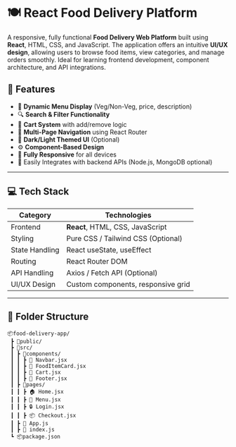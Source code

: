 # 🍽️ React Food Delivery Platform

A responsive, fully functional **Food Delivery Web Platform** built using **React**, HTML, CSS, and JavaScript. The application offers an intuitive **UI/UX design**, allowing users to browse food items, view categories, and manage orders smoothly. Ideal for learning frontend development, component architecture, and API integrations.

## 📌 Features

- 🍔 **Dynamic Menu Display** (Veg/Non-Veg, price, description)
- 🔍 **Search & Filter Functionality**
- 🛒 **Cart System** with add/remove logic
- 🧭 **Multi-Page Navigation** using React Router
- 🎨 **Dark/Light Themed UI** (Optional)
- ⚙️ **Component-Based Design**
- 📱 **Fully Responsive** for all devices
- 🧪 Easily Integrates with backend APIs (Node.js, MongoDB optional)

---

## 💻 Tech Stack

| Category       | Technologies                       |
|----------------|------------------------------------|
| Frontend       | **React**, HTML, CSS, JavaScript   |
| Styling        | Pure CSS / Tailwind CSS (Optional) |
| State Handling | React useState, useEffect          |
| Routing        | React Router DOM                   |
| API Handling   | Axios / Fetch API (Optional)       |
| UI/UX Design   | Custom components, responsive grid |

---

## 📁 Folder Structure

```plaintext
📦food-delivery-app/
 ┣ 📂public/
 ┣ 📂src/
 ┃ ┣ 📂components/
 ┃ ┃ ┣ 🍴 Navbar.jsx
 ┃ ┃ ┣ 📝 FoodItemCard.jsx
 ┃ ┃ ┣ 🛒 Cart.jsx
 ┃ ┃ ┣ 🧾 Footer.jsx
 ┃ ┣ 📂pages/
 ┃ ┃ ┣ 🏠 Home.jsx
 ┃ ┃ ┣ 📄 Menu.jsx
 ┃ ┃ ┣ 🔒 Login.jsx
 ┃ ┃ ┣ 📦 Checkout.jsx
 ┃ ┣ 📜 App.js
 ┃ ┣ 🧠 index.js
 ┗ 📦package.json
